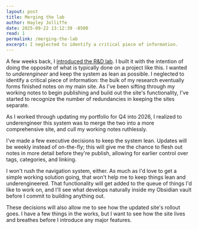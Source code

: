 ```yaml
---
layout: post
title: Merging the lab
author: Hayley Jolliffe
date: 2025-09-22 13:12:39 -0500
read: 1
permalink: /merging-the-lab
excerpt: I neglected to identify a critical piece of information.
---
```


A few weeks back, I [introduced the R&D lab](/introducing-the-rd-lab). I built it with the intention of doing the opposite of what is typically done on a project like this. I wanted to *underengineer* and keep the system as lean as possible. I neglected to identify a critical piece of information: the bulk of my research eventually forms finished notes on my main site. As I've been sifting through my working notes to begin publishing and build out the site's functionality, I've started to recognize the number of redundancies in keeping the sites separate.

As I worked through updating my portfolio for Q4 into 2026, I realized to underengineer this system was to merge the two into a more comprehensive site, and cull my working notes ruthlessly.

I've made a few executive decisions to keep the system lean. Updates will be weekly instead of on-the-fly; this will give me the chance to flesh out notes in more detail before they're publish, allowing for earlier control over tags, categories, and linking.

I won't rush the navigation system, either. As much as I'd love to get a simple working solution going, that won't help me to keep things lean and underengineered. That functionality will get added to the queue of things I'd like to work on, and I'll see what develops naturally inside my Obsidian vault before I commit to building anything out.

These decisions will also allow me to see how the updated site's rollout goes. I have a few things in the works, but I want to see how the site lives and breathes before I introduce any major features.